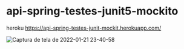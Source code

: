 # api-spring-testes-junit5-mockito

heroku https://api-spring-testes-junit-mockit.herokuapp.com/

![Captura de tela de 2022-01-21 23-40-58](https://user-images.githubusercontent.com/83510729/150621859-4b89ce4b-dafd-45b8-98ac-3b34be061e82.png)
